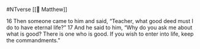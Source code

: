 #NTverse 
[[📜 Matthew]]

16 Then someone came to him and said, “Teacher, what good deed must I do to have eternal life?” 17 And he said to him, “Why do you ask me about what is good? There is one who is good. If you wish to enter into life, keep the commandments.”